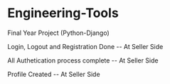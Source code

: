 # Engineering-Tools

Final Year Project (Python-Django)

Login, Logout and Registration Done -- At Seller Side

All Authetication process complete -- At Seller Side

Profile Created -- At Seller Side
